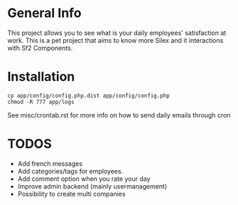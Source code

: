 # General Info

This project allows you to see what is your daily employees' satisfaction at work.
This is a pet project that aims to know more Silex and it interactions with Sf2 Components.

# Installation

```
cp app/config/config.php.dist app/config/config.php
chmod -R 777 app/logs
```

See misc/crontab.rst for more info on how to send daily emails through cron

# TODOS

* Add french messages
* Add categories/tags for employees.
* Add comment option when you rate your day
* Improve admin backend (mainly usermanagement)
* Possibility to create multi companies